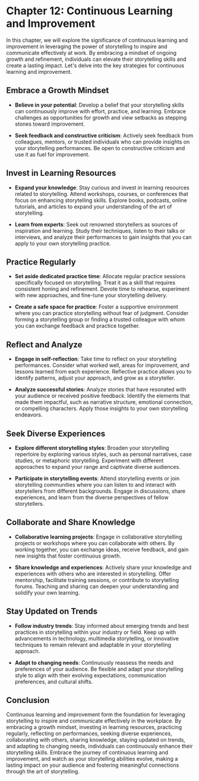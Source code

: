 Chapter 12: Continuous Learning and Improvement
===============================================

In this chapter, we will explore the significance of continuous learning and improvement in leveraging the power of storytelling to inspire and communicate effectively at work. By embracing a mindset of ongoing growth and refinement, individuals can elevate their storytelling skills and create a lasting impact. Let's delve into the key strategies for continuous learning and improvement.

Embrace a Growth Mindset
------------------------

* **Believe in your potential**: Develop a belief that your storytelling skills can continuously improve with effort, practice, and learning. Embrace challenges as opportunities for growth and view setbacks as stepping stones toward improvement.

* **Seek feedback and constructive criticism**: Actively seek feedback from colleagues, mentors, or trusted individuals who can provide insights on your storytelling performances. Be open to constructive criticism and use it as fuel for improvement.

Invest in Learning Resources
----------------------------

* **Expand your knowledge**: Stay curious and invest in learning resources related to storytelling. Attend workshops, courses, or conferences that focus on enhancing storytelling skills. Explore books, podcasts, online tutorials, and articles to expand your understanding of the art of storytelling.

* **Learn from experts**: Seek out renowned storytellers as sources of inspiration and learning. Study their techniques, listen to their talks or interviews, and analyze their performances to gain insights that you can apply to your own storytelling practice.

Practice Regularly
------------------

* **Set aside dedicated practice time**: Allocate regular practice sessions specifically focused on storytelling. Treat it as a skill that requires consistent honing and refinement. Devote time to rehearse, experiment with new approaches, and fine-tune your storytelling delivery.

* **Create a safe space for practice**: Foster a supportive environment where you can practice storytelling without fear of judgment. Consider forming a storytelling group or finding a trusted colleague with whom you can exchange feedback and practice together.

Reflect and Analyze
-------------------

* **Engage in self-reflection**: Take time to reflect on your storytelling performances. Consider what worked well, areas for improvement, and lessons learned from each experience. Reflective practice allows you to identify patterns, adjust your approach, and grow as a storyteller.

* **Analyze successful stories**: Analyze stories that have resonated with your audience or received positive feedback. Identify the elements that made them impactful, such as narrative structure, emotional connection, or compelling characters. Apply those insights to your own storytelling endeavors.

Seek Diverse Experiences
------------------------

* **Explore different storytelling styles**: Broaden your storytelling repertoire by exploring various styles, such as personal narratives, case studies, or metaphoric storytelling. Experiment with different approaches to expand your range and captivate diverse audiences.

* **Participate in storytelling events**: Attend storytelling events or join storytelling communities where you can listen to and interact with storytellers from different backgrounds. Engage in discussions, share experiences, and learn from the diverse perspectives of fellow storytellers.

Collaborate and Share Knowledge
-------------------------------

* **Collaborative learning projects**: Engage in collaborative storytelling projects or workshops where you can collaborate with others. By working together, you can exchange ideas, receive feedback, and gain new insights that foster continuous growth.

* **Share knowledge and experiences**: Actively share your knowledge and experiences with others who are interested in storytelling. Offer mentorship, facilitate training sessions, or contribute to storytelling forums. Teaching and sharing can deepen your understanding and solidify your own learning.

Stay Updated on Trends
----------------------

* **Follow industry trends**: Stay informed about emerging trends and best practices in storytelling within your industry or field. Keep up with advancements in technology, multimedia storytelling, or innovative techniques to remain relevant and adaptable in your storytelling approach.

* **Adapt to changing needs**: Continuously reassess the needs and preferences of your audience. Be flexible and adapt your storytelling style to align with their evolving expectations, communication preferences, and cultural shifts.

Conclusion
----------

Continuous learning and improvement form the foundation for leveraging storytelling to inspire and communicate effectively in the workplace. By embracing a growth mindset, investing in learning resources, practicing regularly, reflecting on performances, seeking diverse experiences, collaborating with others, sharing knowledge, staying updated on trends, and adapting to changing needs, individuals can continuously enhance their storytelling skills. Embrace the journey of continuous learning and improvement, and watch as your storytelling abilities evolve, making a lasting impact on your audience and fostering meaningful connections through the art of storytelling.
